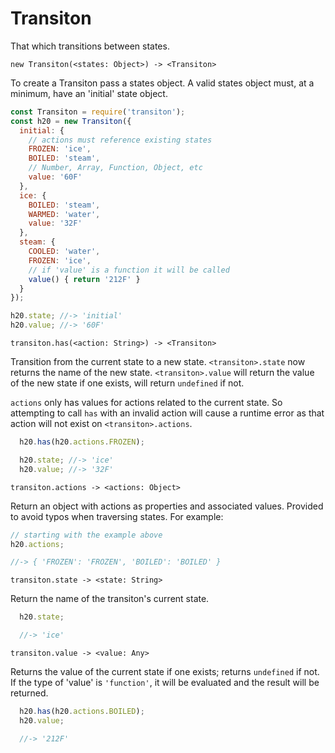 # Transiton
That which transitions between states.

`new Transiton(<states: Object>) -> <Transiton>`

To create a Transiton pass a states object. A valid states object must, at a
minimum, have an 'initial' state object.

```js
const Transiton = require('transiton');
const h20 = new Transiton({
  initial: {
    // actions must reference existing states
    FROZEN: 'ice',
    BOILED: 'steam',
    // Number, Array, Function, Object, etc
    value: '60F'
  },
  ice: {
    BOILED: 'steam',
    WARMED: 'water',
    value: '32F'
  },
  steam: {
    COOLED: 'water',
    FROZEN: 'ice',
    // if 'value' is a function it will be called
    value() { return '212F' }
  }
});

h20.state; //-> 'initial'
h20.value; //-> '60F'
```

`transiton.has(<action: String>) -> <Transiton>`

Transition from the current state to a new state. `<transiton>.state` now returns
the name of the new state. `<transiton>.value` will return the value of the new
state if one exists, will return `undefined` if not.

`actions` only has values for actions related to the current state. So
attempting to call `has` with an invalid action will cause a runtime error
as that action will not exist on `<transiton>.actions`.

```js
  h20.has(h20.actions.FROZEN);

  h20.state; //-> 'ice'
  h20.value; //-> '32F'
```

`transiton.actions -> <actions: Object>`

Return an object with actions as properties and associated values. Provided to
avoid typos when traversing states. For example:

```js
// starting with the example above
h20.actions;

//-> { 'FROZEN': 'FROZEN', 'BOILED': 'BOILED' }
```

`transiton.state -> <state: String>`

Return the name of the transiton's current state.

```js
  h20.state;

  //-> 'ice'
```

`transiton.value -> <value: Any>`

Returns the value of the current state if one exists; returns `undefined`
if not. If the type of 'value' is `'function'`, it will be evaluated and the
result will be returned.

```js
  h20.has(h20.actions.BOILED);
  h20.value;

  //-> '212F'
```
